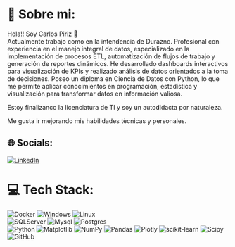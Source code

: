 # 🤔 Sobre mi:
Hola!! Soy Carlos Piriz 👋
<br>Actualmente trabajo como en la intendencia de Durazno.
Profesional con experiencia en el manejo integral de datos, especializado en la implementación de procesos ETL, automatización de flujos de trabajo y generación de reportes dinámicos. He desarrollado dashboards interactivos para visualización de KPIs y realizado análisis de datos orientados a la toma de decisiones. Poseo un diploma en Ciencia de Datos con Python, lo que me permite aplicar conocimientos en programación, estadística y visualización para transformar datos en información valiosa.

Estoy finalizanco la licenciatura de TI y soy un autodidacta por naturaleza.

Me gusta ir mejorando mis habilidades tècnicas y personales.

## 🌐 Socials:
[![LinkedIn](https://img.shields.io/badge/LinkedIn-%230077B5.svg?logo=linkedin&logoColor=white)](www.linkedin.com/in/carlospiriz) 

# 💻 Tech Stack:
![Docker](https://badgen.net/badge/docker/compose/blue?icon=docker)
![Windows](https://badgen.net/badge/windows/servers/blue?icon=windows)
![Linux](https://badgen.net/badge/linux/servers/blue?icon=ubuntu)
<br>
![SQLServer](https://badgen.net/badge/sql/server/red?icon=sqlserver)
![Mysql](https://badgen.net/badge/mysql/server/red?icon=mysql)
![Postgres](https://badgen.net/badge/postgres/server/red?icon=postgres)
<br>
![Python](https://badgen.net/badge/data/python/green?icon=python)
![Matplotlib](https://badgen.net/badge/data/matplotlib/green?icon=matplotlib)
![NumPy](https://badgen.net/badge/data/numyy/green?icon=numpy)
![Pandas](https://badgen.net/badge/data/pandas/green?icon=pandas)
![Plotly](https://badgen.net/badge/data/plotly/green?icon=plotly)
![scikit-learn](https://badgen.net/badge/data/scikit-learn/green?icon=scikit-learn)
![Scipy](https://badgen.net/badge/data/scipy/green?icon=scipy)
<br>
![GitHub](https://badgen.net/badge/data/gitHub/orange?icon=GitHub)

